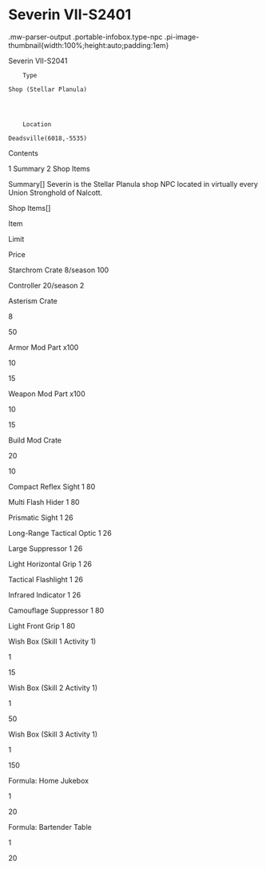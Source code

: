 # Severin VII-S2401

.mw-parser-output .portable-infobox.type-npc .pi-image-thumbnail{width:100%;height:auto;padding:1em}

Severin VII-S2041

	

	
		Type
	
	Shop (Stellar Planula)



	
		Location
	
	Deadsville(6018,-5535)




Contents

1 Summary
2 Shop Items



Summary[]
Severin is the Stellar Planula shop NPC located in virtually every Union Stronghold of Nalcott.

Shop Items[]


Item

Limit

Price


Starchrom Crate
8/season
 100


Controller
20/season
 2


Asterism Crate

8

 50


Armor Mod Part x100

10

 15


Weapon Mod Part x100

10

 15


Build Mod Crate

20

 10


Compact Reflex Sight
1
 80


Multi Flash Hider
1
 80


Prismatic Sight
1
 26


Long-Range Tactical Optic
1
 26


Large Suppressor
1
 26


Light Horizontal Grip
1
 26


Tactical Flashlight
1
 26


Infrared Indicator
1
 26


Camouflage Suppressor
1
 80


Light Front Grip
1
 80


Wish Box (Skill 1 Activity 1)

1

 15


Wish Box (Skill 2 Activity 1)

1

 50


Wish Box (Skill 3 Activity 1)

1

 150


Formula: Home Jukebox

1

 20


Formula: Bartender Table

1

 20
